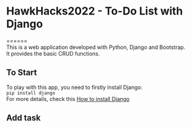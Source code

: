 # HawkHacks2022 - To-Do List with Django
======  
This is a web application developed with Python, Django and Bootstrap.   
It provides the basic CRUD functions.  
## To Start  
To play with this app, you need to firstly install Django:  
 ```pip install django```  
 For more details, check this [How to install Django](https://docs.djangoproject.com/en/4.0/topics/install/)  
 ## Add task
 
